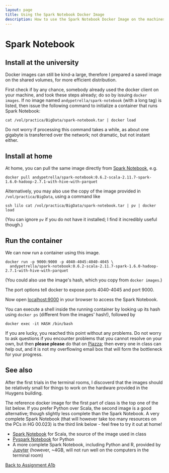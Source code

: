 ```yaml
---
layout: page
title: Using the Spark Notebook Docker Image
description: How to use the Spark Notebook Docker Image on the machines in the Huygens terminal rooms
---
```


# Spark Notebook

## Install at the university

Docker images can still be kind-a large, therefore I prepared a saved image on the shared volumes, for more efficient distribution.

First check if by any chance, somebody already used the docker client on your machine, and took these steps already;
do so by issuing `docker images`.  If no image named `andypetrella/spark-notebook` (with a long tag) is listed, 
then issue the following command to initialize a container that runs Spark Notebook:

```
cat /vol/practica/BigData/spark-notebook.tar | docker load
```

Do not worry if processing this command takes a while, as about one gigabyte is transferred over the network;
not dramatic, but not instant either.

## Install at home

At home, you can pull the same image directly from [Spark Notebook](http://spark-notebook.io), e.g.
```
docker pull andypetrella/spark-notebook:0.6.2-scala-2.11.7-spark-1.6.0-hadoop-2.7.1-with-hive-with-parquet
```

Alternatively, you may also use the copy of the image provided in `/vol/practica/BigData`, using a command like
```
ssh lilo cat /vol/practica/BigData/spark-notebook.tar | pv | docker load
```

(You can ignore `pv` if you do not have it installed; I find it incredibly useful though.)

## Run the container

We can now run a container using this image.

    docker run -p 9000:9000 -p 4040-4045:4040-4045 \ 
      andypetrella/spark-notebook:0.6.2-scala-2.11.7-spark-1.6.0-hadoop-2.7.1-with-hive-with-parquet

(You could also use the image's hash, which you copy from `docker images`.)

The port options tell docker to expose ports 4040-4045 and port 9000.

Now open [localhost:9000](http://localhost:9000/) in your browser to access the Spark Notebook.

You can execute a shell inside the running container by looking up its hash using `docker ps`
(different from the images' hash!), followed by

    docker exec -it HASH /bin/bash

If you are lucky, you reached this point without any problems. Do not worry to ask questions if you encounter
problems that you cannot resolve on your own, but then **please please** do that on 
[Piazza](https://piazza.com/ru.nl/spring2016/nwiibc036/home); then every one in class can help out, and it is
not my overflowing email box that will form the bottleneck for your progress.

## See also

After the first trials in the terminal rooms, I discoverd that the images should be relatively small for things 
to work on the hardware provided in the Huygens building. 

The reference docker image for the first part of class is the top one of the list below. 
If you prefer Python over Scala, the second image is a good alternative; though slightly less complete 
than the Spark Notebook. A very complete Spark Notebook (that will however take too many resources on the PCs
in HG 00.023) is the third link below - feel free to try it out at home!

* [Spark Notebook](http://spark-notebook.io) for Scala, the source of the image used in class
* [Pyspark Notebook](http://blog.prabeeshk.com/blog/2015/06/19/pyspark-notebook-with-docker/) for Python
* A more complete Spark Notebook, including Python and R, provided by [Jupyter](https://hub.docker.com/r/jupyter/all-spark-notebook/) (however, ~4GB, will not run well on the computers in the terminal room)

[Back to Assignment A1b](../assignments/A1b-docker.html)

